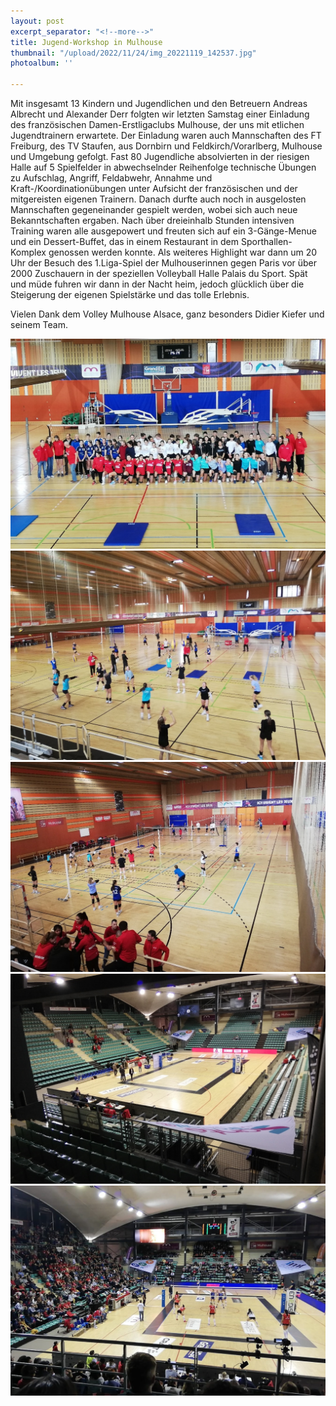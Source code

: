 ```yaml
---
layout: post
excerpt_separator: "<!--more-->"
title: Jugend-Workshop in Mulhouse
thumbnail: "/upload/2022/11/24/img_20221119_142537.jpg"
photoalbum: ''

---
```

Mit insgesamt 13 Kindern und Jugendlichen und den Betreuern Andreas Albrecht und Alexander Derr folgten wir letzten Samstag einer Einladung des französischen Damen-Erstligaclubs Mulhouse, der uns mit etlichen Jugendtrainern erwartete. Der Einladung waren auch Mannschaften des FT Freiburg, des TV Staufen, aus Dornbirn und Feldkirch/Vorarlberg, Mulhouse und Umgebung gefolgt. Fast 80 Jugendliche absolvierten in der riesigen Halle auf 5 Spielfelder in abwechselnder Reihenfolge technische Übungen zu Aufschlag, Angriff, Feldabwehr, Annahme und Kraft-/Koordinationübungen unter Aufsicht der französischen und der mitgereisten eigenen Trainern. Danach durfte auch noch in ausgelosten Mannschaften gegeneinander gespielt werden, wobei sich auch neue Bekanntschaften ergaben. Nach über dreieinhalb Stunden intensiven Training waren alle ausgepowert und freuten sich auf ein 3-Gänge-Menue und ein Dessert-Buffet, das in einem Restaurant in dem Sporthallen-Komplex genossen werden konnte. Als weiteres Highlight war dann um 20 Uhr der Besuch des 1.Liga-Spiel der Mulhouserinnen gegen Paris vor über 2000 Zuschauern in der speziellen Volleyball Halle Palais du Sport. Spät und müde fuhren wir dann in der Nacht heim, jedoch glücklich über die Steigerung der eigenen Spielstärke und das tolle Erlebnis. 

Vielen Dank dem Volley Mulhouse Alsace, ganz besonders Didier Kiefer und seinem Team.

![](/upload/2022/11/24/img_20221119_141321.jpg)![](/upload/2022/11/24/img_20221119_143239.jpg)![](/upload/2022/11/24/img_20221119_165945.jpg)![](/upload/2022/11/24/img_20221119_185601.jpg)![](/upload/2022/11/24/img_20221119_185603.jpg)